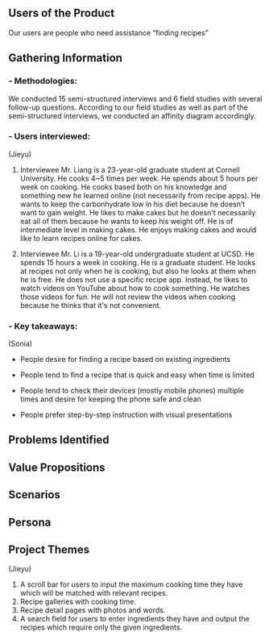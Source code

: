 
## Users of the Product

Our users are people who need assistance “finding recipes”


## Gathering Information


### - Methodologies:

We conducted 15 semi-structured interviews and 6 field studies with several follow-up questions. According to our field studies as well as part of the semi-structured interviews, we conducted an affinity diagram accordingly.

### - Users interviewed:

(Jieyu)
1. Interviewee Mr. Liang is a 23-year-old graduate student at Cornell University. He cooks 4~5 times per week. He spends about 5 hours per week on cooking. He cooks based both on his knowledge and something new he learned online (not necessarily from recipe apps). He wants to keep the carbonhydrate low in his diet because he doesn’t want to gain weight. He likes to make cakes but he doesn't necessarily eat all of them because he wants to keep his weight off. He is of intermediate level in making cakes. He enjoys making cakes and would like to learn recipes online for cakes.

2. Interviewee Mr. Li is a 19-year-old undergraduate student at UCSD. He spends 15 hours a week in cooking. He is a graduate student. He looks at recipes not only when he is cooking, but also he looks at them when he is free. He does not use a specific recipe app. Instead, he likes to watch videos on YouTube about how to cook something. He watches those videos for fun. He will not review the videos when cooking because he thinks that it's not convenient.


### - Key takeaways:

(Sonia)
- People desire for finding a recipe based on existing ingredients

- People tend to find a recipe that is quick and easy when time is limited

- People tend to check their devices (mostly mobile phones) multiple times and desire for keeping the phone safe and clean

- People prefer step-by-step instruction with visual presentations



## Problems Identified

  

## Value Propositions

  

## Scenarios

  

## Persona

  

## Project Themes

(Jieyu)
1. A scroll bar for users to input the maximum cooking time they have which will be matched with relevant recipes.
2. Recipe galleries with cooking time.
3. Recipe detail pages with photos and words.
4. A search field for users to enter ingredients they have and output the recipes which require only the given ingredients.